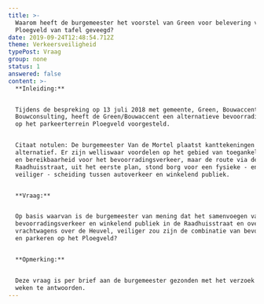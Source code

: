 ```yaml
---
title: >-
  Waarom heeft de burgemeester het voorstel van Green voor belevering via het
  Ploegveld van tafel geveegd?
date: 2019-09-24T12:48:54.712Z
theme: Verkeersveiligheid
typePost: Vraag
group: none
status: 1
answered: false
content: >-
  **Inleiding:**


  Tijdens de bespreking op 13 juli 2018 met gemeente, Green, Bouwaccent en
  Bouwconsulting, heeft de Green/Bouwaccent een alternatieve bevoorradingsroute
  op het parkeerterrein Ploegveld voorgesteld. 


  Citaat notulen: De burgemeester Van de Mortel plaatst kanttekeningen bij dit
  alternatief. Er zijn welliswaar voordelen op het gebied van toegankelijkheid
  en bereikbaarheid voor het bevoorradingsverkeer, maar de route via de
  Raadhuisstraat, uit het eerste plan, stond borg voor een fysieke - en daarmee
  veiliger - scheiding tussen autoverkeer en winkelend publiek.


  **Vraag:**


  Op basis waarvan is de burgemeester van mening dat het samenvoegen van
  bevoorradingsverkeer en winkelend publiek in de Raadhuisstraat en overstekende
  vrachtwagens over de Heuvel, veiliger zou zijn de combinatie van bevoorrading
  en parkeren op het Ploegveld?


  **Opmerking:** 


  Deze vraag is per brief aan de burgemeester gezonden met het verzoek binnen 3
  weken te antwoorden.
---
```


